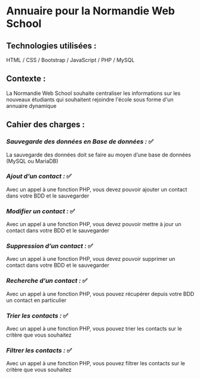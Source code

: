 # Annuaire pour la Normandie Web School

## **Technologies utilisées :**

HTML / CSS / Bootstrap / JavaScript / PHP / MySQL 

## **Contexte :**

La Normandie Web School souhaite centraliser les informations sur les nouveaux étudiants qui souhaitent rejoindre l'école sous forme d'un annuaire dynamique 

## **Cahier des charges :**

### _Sauvegarde des données en Base de données :_ ✅

La sauvegarde des données doit se faire au moyen d’une base de données (MySQL ou MariaDB)

### _Ajout d’un contact :_ ✅

Avec un appel à une fonction PHP, vous devez pouvoir ajouter un contact dans votre BDD et le sauvegarder

### _Modifier un contact :_ ✅

Avec un appel à une fonction PHP, vous devez pouvoir mettre à jour un contact dans votre BDD et le sauvegarder

### _Suppression d’un contact :_ ✅

Avec un appel à une fonction PHP, vous devez pouvoir supprimer un contact dans votre BDD et le sauvegarder

### _Recherche d’un contact :_ ✅

Avec un appel à une fonction PHP, vous pouvez récupérer depuis votre BDD un contact en particulier

### _Trier les contacts :_ ✅

Avec un appel à une fonction PHP, vous pouvez trier les contacts sur le critère que vous souhaitez

### _Filtrer les contacts :_ ✅

Avec un appel à une fonction PHP, vous pouvez filtrer les contacts sur le critère que vous souhaitez
